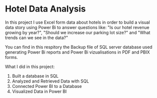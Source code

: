 # Hotel Data Analysis

In this project I use Excel form data about hotels in order to build a visual data story using Power Bi to answer questions like:
"Is our hotel revenue growing by year?", "Should we increase our parking lot size?" and "What trends can we see in the data?"

You can find in this respitory the Backup file of SQL server database used generating Power Bi reports and Power Bi vizualisations in PDF and PBIX forms.

What I did in this project:

1. Built a database in SQL
2. Analyzed and Retrieved Data with SQL
3. Connected Power BI to a Database
4. Visualized Data in Power BI

